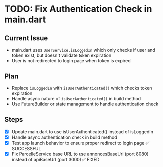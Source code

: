 # TODO: Fix Authentication Check in main.dart

## Current Issue
- main.dart uses `UserService.isLoggedIn` which only checks if user and token exist, but doesn't validate token expiration
- User is not redirected to login page when token is expired

## Plan
- Replace `isLoggedIn` with `isUserAuthenticated()` which checks token expiration
- Handle async nature of `isUserAuthenticated()` in build method
- Use FutureBuilder or state management to handle authentication check

## Steps
- [x] Update main.dart to use isUserAuthenticated() instead of isLoggedIn
- [x] Handle async authentication check in build method
- [x] Test app launch behavior to ensure proper redirect to login page ✅ SUCCESSFUL
- [x] Fix ParcelleService base URL to use annoncesBaseUrl (port 8080) instead of apiBaseUrl (port 3000) ✅ FIXED
